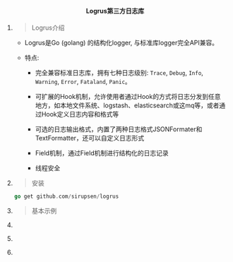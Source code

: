 #### <center>Logrus第三方日志库</center>


1. > Logrus介绍

    - Logrus是Go (golang) 的结构化logger, 与标准库logger完全API兼容。

    - 特点:

        - 完全兼容标准日志库，拥有七种日志级别: `Trace`, `Debug`, `Info`, `Warning`, `Error`, `Fataland`, `Panic`。

        - 可扩展的Hook机制，允许使用者通过Hook的方式将日志分发到任意地方，如本地文件系统、logstash、elasticsearch或这mq等，或者通过Hook定义日志内容和格式等

        - 可选的日志输出格式，内置了两种日志格式JSONFormater和TextFormatter，还可以自定义日志形式

        - Field机制，通过Field机制进行结构化的日志记录

        - 线程安全

2. > 安装

    ```go
    go get github.com/sirupsen/logrus
    ```

3. > 基本示例

4. > 

5. > 

6. > 